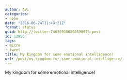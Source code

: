 ```yaml
---
author: Avi
categories:
- none
date: "2016-06-24T11:48:21Z"
format: status
guid: http://twitter-746369380263550976-post
id: 12953
tags:
- micro
- tweet
title: My kingdom for some emotional intelligence!
url: /post/my-kingdom-for-some-emotional-intelligence/
---
```

My kingdom for some emotional intelligence!